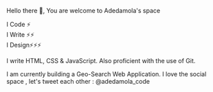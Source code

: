 Hello there 👋, You are welcome to Adedamola's space

I Code ⚡<br>
I Write ⚡⚡ <br>
I Design⚡⚡⚡

I write HTML, CSS & JavaScript. Also proficient with the use of Git.

I am currently building a Geo-Search Web Application. 
I love the social space , let's tweet each other : @adedamola_code
